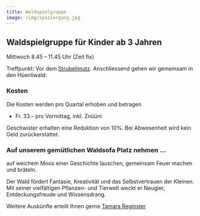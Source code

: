 ```yaml
---
title: Waldspielgruppe
image: /img/spaziergang.jpg
---
```


## Waldspielgruppe für Kinder ab 3 Jahren

Mittwoch 8.45 – 11.45 Uhr (Zeit fix)

Treffpunkt: Vor dem <a href="/contact">Strubelimutz</a>. Anschliessend gehen wir gemeinsam in den Hüenliwald.

### Kosten

Die Kosten werden pro Quartal erhoben und betragen

- Fr. 33.– pro Vormittag, inkl. Znüüni

Geschwister erhalten eine Reduktion von 10%.
Bei Abwesenheit wird kein Geld zurückerstattet.

### Auf unserem gemütlichen Waldsofa Platz nehmen ...

auf weichem Moos einer Geschichte lauschen, gemeinsam Feuer machen und bräteln.

Der Wald fördert Fantasie, Kreativität und das Selbstvertrauen der Kleinen. 
Mit seiner vielfältigen Pflanzen- und Tierwelt weckt er Neugier, Entdeckungsfreude und Wissensdrang.

Weitere Auskünfte erteilt Ihnen gerne <a href="/contact">Tamara Reginster</a>
